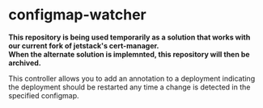 [comment]: # ( Copyright Contributors to the Open Cluster Management project )

# configmap-watcher

**This repository is being used temporarily as a solution that works with our current
fork of jetstack's cert-manager.  
When the alternate solution is implemnted, this repository will then be archived.**

This controller allows you to add an annotation to a deployment indicating the deployment
should be restarted any time a change is detected in the specified configmap.

<!---
Date: 4/19/2021
-->
